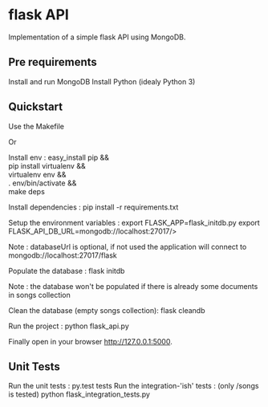 # flask API
Implementation of a simple flask API using MongoDB.

## Pre requirements
Install and run MongoDB
Install Python (idealy Python 3)

## Quickstart
Use the Makefile

  Or

Install env :
  easy_install pip && \
  pip install virtualenv && \
  virtualenv env && \
  . env/bin/activate && \
  make deps

Install dependencies :
  pip install -r requirements.txt

Setup the environment variables :
  export FLASK_APP=flask_initdb.py
  export FLASK_API_DB_URL=mongodb://localhost:27017/<yourcollection>>

  Note : databaseUrl is optional, if not used the application will connect to mongodb://localhost:27017/flask

Populate the database :
  flask initdb

  Note : the database won't be populated if there is already some documents in songs collection

Clean the database (empty songs collection):
  flask cleandb

Run the project :
  python flask_api.py

Finally open in your browser http://127.0.0.1:5000.

## Unit Tests
Run the unit tests :
    py.test tests
Run the integration-'ish' tests : (only /songs is tested)
    python flask_integration_tests.py
